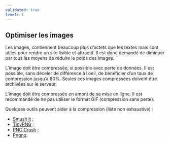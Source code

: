 ```yaml
---
validated: true
level: 1
---
```


## Optimiser les images

Les images, contiennent beaucoup plus d’octets que les textes mais sont utiles pour rendre un site lisible et attractif.
Il est donc demandé de diminuer par tous les moyens de réduire le poids des images.

L’image doit être compressée, si possible avec perte de données.
Il est possible, sans déceler de différence à l’oeil, de bénéficier d’un taux de compression jusqu’à 80%.
Seules ces images compressées doivent être archivées sur le serveur.

L'image doit être compressée en amont de sa mise en ligne.
Il est recommandé de ne pas utiliser le format GIF (compression sans perte).

Quelques outils peuvent aider à la compression (liste non exhaustive) :
- [Smush it](http://imgopt.com/) ;
- [TinyPNG](https://tinypng.com/) ;
- [PNG Crush](http://pngcrush.com/) ;
- [Pngnq](http://pngnq.sourceforge.net/).
